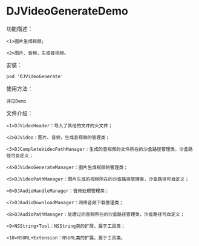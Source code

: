 # DJVideoGenerateDemo
功能描述：

    <1>图片生成视频;
    
    <2>图片、音频，生成音视频。

安装：

    pod 'DJVideoGenerate'

使用方法：

    详见Demo
    
文件介绍：

    <1>DJVideoHeader：导入了其他的文件的头文件；
    
    <2>DJVideo：图片、音频，生成音视频的管理类；
    
    <3>DJCompleteVideoPathManager：生成的音视频的文件所在的沙盒路径管理类，沙盒路径可自定义；
    
    <4>DJVideoGenerateManager：图片生成视频的管理类；
    
    <5>DJVideoPathManager：图片生成的视频所在的沙盒路径管理类，沙盒路径可自定义；
    
    <6>DJAudioHandleManager：音频处理管理类；
    
    <7>DJAudioDownloadManager：网络音频下载管理类；
    
    <8>DJAudioPathManager：处理过的音频所在的沙盒路径管理类，沙盒路径可自定义；
    
    <9>NSString+Tool：NSString类的扩展，属于工具类；
    
    <10>NSURL+Extension：NSURL类的扩展，属于工具类。
